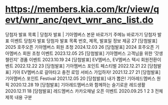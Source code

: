 # https://members.kia.com/kr/view/qevt/wnr_anc/qevt_wnr_anc_list.do

당첨자 발표 목록 | 당첨자 발표 | 기아멤버스
본문 바로가기
주메뉴 바로가기
당첨자 발표
이벤트
당첨자 발표
당첨자 발표 목록
번호, 제목, 발표일 정보 제공
27
[당첨발표] 2025 호주오픈 기아멤버스 회원 초청
2024.12.03
26
[당첨발표] 2024 호주오픈 기아멤버스 회원 초청 이벤트
2023.12.05
25
[당첨발표] 기아멤버스 고객님을 위한 ‘갓생챌린지’ 경품 이벤트
2023.10.19
24
[당첨발표] EV멤버스, EV멤버스 택시 회원전환이벤트
2022.12.22
23
[당첨발표] 기아멤버스 포인트 페스티벌
2022.12.21
22
[당첨발표] 기아 EV멤버스로  갈아타고  충전  로밍  서비스  가입하자!
2021.12.27
21
[당첨발표] 기아멤버스 포인트 Festival
2021.12.05
20
[당첨발표] 내가 뽑은! 기아레드멤버스 원픽
2020.12.28
19
[당첨발표] 기아레드멤버스와 함께하는 슬기로운 레드생활
2020.12.11
18
[당첨발표] 레드멤버스 카카오채널 오픈 이벤트
2020.09.25
1
2
3
전체
제목
내용
구분